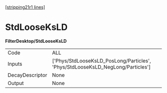 [[stripping21r1 lines]](./stripping21r1-index)

# StdLooseKsLD

**FilterDesktop/StdLooseKsLD**

|                 |                                                                                  |
|-----------------|----------------------------------------------------------------------------------|
| Code            | ALL                                                                              |
| Inputs          | ['Phys/StdLooseKsLD_PosLong/Particles', 'Phys/StdLooseKsLD_NegLong/Particles'] |
| DecayDescriptor | None                                                                             |
| Output          | None                                                                             |
